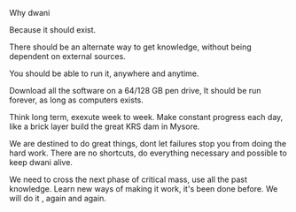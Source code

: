 Why dwani


Because it should exist. 

There should be an alternate way to get knowledge,  without being dependent on external sources. 


You should be able to run it, anywhere and anytime. 

Download all the software on a 64/128 GB pen drive, 
It should be run forever, as long as computers exists. 


Think long term, exexute week to week.
Make constant progress each day, like a brick layer build the great KRS dam in Mysore.

We are destined to do great things, dont let failures stop you from doing the hard work.
There are no shortcuts, do everything necessary and possible to keep dwani alive.

We need to cross the next phase of critical mass, use all the past knowledge.  Learn new ways of making it work, it's been done before. 
We will do it , again and again.


